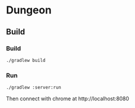 # Dungeon

## Build
### Build  
```bash
./gradlew build
```

### Run
```bash  
./gradlew :server:run
```

Then connect with chrome at http://localhost:8080

